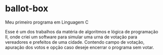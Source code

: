 # ballot-box
Meu primeiro programa em Linguagem C

Esse é um dos trabalhos da matéria de algoritmos e lógica de programação II, onde criei um software para simular uma urna de votação para vereadores e prefeitos de uma cidade. Contendo campo de votação, apuração dos votos e opção caso deseje encerrar o programa sem votar.
